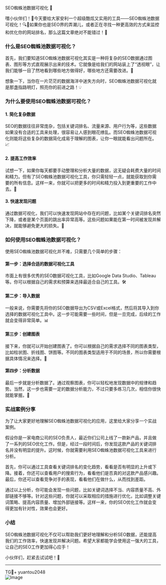 SEO蜘蛛池数据可视化 🚀

嘿小伙伴们！👋今天要给大家安利一个超级酷炫又实用的工具——SEO蜘蛛池数据可视化！🔍🚀如果你也是SEO界的弄潮儿，或者正在寻找一种更高效的方式来监控和优化你的网站排名，那么这篇文章绝对不能错过！🎉

### 什么是SEO蜘蛛池数据可视化？

首先，我们要知道SEO蜘蛛池数据可视化其实是一种将复杂的SEO数据通过图表、图形等方式直观展示出来的技术。它就像是给我们的网站装上了“透视眼”，让我们能够一目了然地看到哪些地方做得好，哪些地方还需要改进。👀

想象一下，当你在一片茫茫的数据海洋中迷失方向时，SEO蜘蛛池数据可视化就是那盏指路明灯，照亮你的前进之路！💡

### 为什么要使用SEO蜘蛛池数据可视化？

#### 1. 简化复杂数据

SEO的数据往往非常庞杂，包括关键词排名、流量来源、用户行为等，这些数据如果没有合适的工具来处理，很容易让人感到眼花缭乱。而SEO蜘蛛池数据可视化则能将这些复杂的数据简化成易于理解的图表，让你一眼就能看出问题所在。📈

#### 2. 提高工作效率

试想一下，如果你每天都要手动整理和分析大量的数据，这无疑会耗费大量的时间和精力。但有了SEO蜘蛛池数据可视化工具，你只需轻轻一点，就能获取到你需要的所有信息。这样一来，你就可以把更多的时间和精力投入到更重要的工作中去。💪

#### 3. 快速发现问题

通过数据可视化，我们可以快速发现网站中存在的问题，比如某个关键词排名突然下降，或者是某个页面的跳出率异常高等。这些问题如果能在第一时间被发现并解决，就能够避免更大的损失。🚨

### 如何使用SEO蜘蛛池数据可视化？

使用SEO蜘蛛池数据可视化并不难，只需要几个简单的步骤：

#### 第一步：选择合适的数据可视化工具

市面上有很多优秀的SEO数据可视化工具，比如Google Data Studio、Tableau等。你可以根据自己的需求和预算来选择最适合自己的工具。🛠️

#### 第二步：导入数据

一般来说，你需要先将你的SEO数据导出为CSV或Excel格式，然后将其导入到你选择的数据可视化工具中。这一步可能需要一些时间，但是一旦完成，后续的工作就会变得非常简单。📊

#### 第三步：创建图表

接下来，你就可以开始创建图表了。你可以根据自己的需求选择不同的图表类型，比如柱状图、折线图、饼图等。不同的图表类型适用于不同的场景，所以你需要根据具体情况来选择。🎨

#### 第四步：分析数据

最后一步就是分析数据了。通过观察图表，你可以轻松地发现数据中的规律和趋势。当然，这一步也需要一定的数据分析能力，不过只要多练习几次，相信你很快就能掌握。🧐

### 实战案例分享

为了让大家更好地理解SEO蜘蛛池数据可视化的应用，这里给大家分享一个实战案例。

假设你是一家电商公司的SEO负责人，最近你们公司上线了一款新产品，并且做了一系列的SEO优化工作。但是，经过一段时间后，你发现这款产品的关键词排名并没有明显的提升。这时候，你就需要利用SEO蜘蛛池数据可视化工具来进行分析。

首先，你可以通过工具查看关键词排名的变化趋势，看看是否有明显的上升或下降。接着，你还可以查看用户的搜索行为，看看他们是否真的对这款产品感兴趣。最后，你还可以查看竞争对手的表现，看看他们在做什么，从而找到差距。

通过以上分析，你可能会发现一些问题，比如关键词选择不当、内容质量不高、外部链接不够等。针对这些问题，你就可以采取相应的措施进行优化，比如调整关键词策略、提高内容质量、增加外部链接等。这样一来，你的SEO优化工作就会变得更加有针对性，效果也会更好。

### 小结

SEO蜘蛛池数据可视化不仅可以帮助我们更好地理解和分析SEO数据，还能提高我们的工作效率，快速发现并解决问题。希望大家都能学会使用这一强大的工具，让自己的SEO工作更加得心应手！

小伙伴们，赶紧去试试吧！🚀

---

TG💪+ yuantou2048  
![Image](https://github.com/user-attachments/assets/42a5a4a5-fea9-4a1d-8aa0-73e57e430cca)